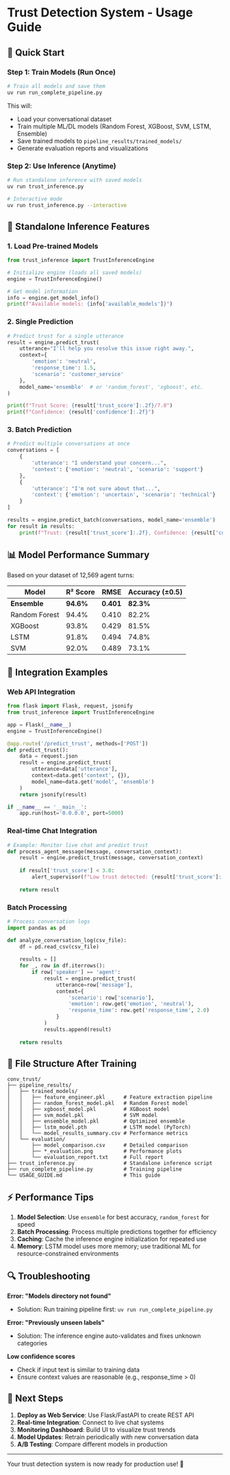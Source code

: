 # Trust Detection System - Usage Guide

## 🚀 Quick Start

### Step 1: Train Models (Run Once)
```bash
# Train all models and save them
uv run run_complete_pipeline.py
```
This will:
- Load your conversational dataset 
- Train multiple ML/DL models (Random Forest, XGBoost, SVM, LSTM, Ensemble)
- Save trained models to `pipeline_results/trained_models/`
- Generate evaluation reports and visualizations

### Step 2: Use Inference (Anytime)
```bash
# Run standalone inference with saved models
uv run trust_inference.py

# Interactive mode
uv run trust_inference.py --interactive
```

## 🎯 **Standalone Inference Features**

### **1. Load Pre-trained Models**
```python
from trust_inference import TrustInferenceEngine

# Initialize engine (loads all saved models)
engine = TrustInferenceEngine()

# Get model information
info = engine.get_model_info()
print(f"Available models: {info['available_models']}")
```

### **2. Single Prediction**
```python
# Predict trust for a single utterance
result = engine.predict_trust(
    utterance="I'll help you resolve this issue right away.",
    context={
        'emotion': 'neutral',
        'response_time': 1.5,
        'scenario': 'customer_service'
    },
    model_name='ensemble'  # or 'random_forest', 'xgboost', etc.
)

print(f"Trust Score: {result['trust_score']:.2f}/7.0")
print(f"Confidence: {result['confidence']:.2f}")
```

### **3. Batch Prediction**
```python
# Predict multiple conversations at once
conversations = [
    {
        'utterance': "I understand your concern...",
        'context': {'emotion': 'neutral', 'scenario': 'support'}
    },
    {
        'utterance': "I'm not sure about that...", 
        'context': {'emotion': 'uncertain', 'scenario': 'technical'}
    }
]

results = engine.predict_batch(conversations, model_name='ensemble')
for result in results:
    print(f"Trust: {result['trust_score']:.2f}, Confidence: {result['confidence']:.2f}")
```

## 📊 **Model Performance Summary**

Based on your dataset of 12,569 agent turns:

| Model | R² Score | RMSE | Accuracy (±0.5) |
|-------|----------|------|-----------------|
| **Ensemble** | **94.6%** | **0.401** | **82.3%** |
| Random Forest | 94.4% | 0.410 | 82.2% |
| XGBoost | 93.8% | 0.429 | 81.5% |
| LSTM | 91.8% | 0.494 | 74.8% |
| SVM | 92.0% | 0.489 | 73.1% |

## 🔧 **Integration Examples**

### **Web API Integration**
```python
from flask import Flask, request, jsonify
from trust_inference import TrustInferenceEngine

app = Flask(__name__)
engine = TrustInferenceEngine()

@app.route('/predict_trust', methods=['POST'])
def predict_trust():
    data = request.json
    result = engine.predict_trust(
        utterance=data['utterance'],
        context=data.get('context', {}),
        model_name=data.get('model', 'ensemble')
    )
    return jsonify(result)

if __name__ == '__main__':
    app.run(host='0.0.0.0', port=5000)
```

### **Real-time Chat Integration**
```python
# Example: Monitor live chat and predict trust
def process_agent_message(message, conversation_context):
    result = engine.predict_trust(message, conversation_context)
    
    if result['trust_score'] < 3.0:
        alert_supervisor(f"Low trust detected: {result['trust_score']:.2f}")
    
    return result
```

### **Batch Processing**
```python
# Process conversation logs
import pandas as pd

def analyze_conversation_log(csv_file):
    df = pd.read_csv(csv_file)
    
    results = []
    for _, row in df.iterrows():
        if row['speaker'] == 'agent':
            result = engine.predict_trust(
                utterance=row['message'],
                context={
                    'scenario': row['scenario'],
                    'emotion': row.get('emotion', 'neutral'),
                    'response_time': row.get('response_time', 2.0)
                }
            )
            results.append(result)
    
    return results
```

## 📁 **File Structure After Training**
```
conv_trust/
├── pipeline_results/
│   ├── trained_models/
│   │   ├── feature_engineer.pkl      # Feature extraction pipeline
│   │   ├── random_forest_model.pkl   # Random Forest model
│   │   ├── xgboost_model.pkl         # XGBoost model  
│   │   ├── svm_model.pkl             # SVM model
│   │   ├── ensemble_model.pkl        # Optimized ensemble
│   │   ├── lstm_model.pth            # LSTM model (PyTorch)
│   │   └── model_results_summary.csv # Performance metrics
│   └── evaluation/
│       ├── model_comparison.csv      # Detailed comparison
│       ├── *_evaluation.png          # Performance plots
│       └── evaluation_report.txt     # Full report
├── trust_inference.py                # Standalone inference script
├── run_complete_pipeline.py          # Training pipeline
└── USAGE_GUIDE.md                    # This guide
```

## ⚡ **Performance Tips**

1. **Model Selection**: Use `ensemble` for best accuracy, `random_forest` for speed
2. **Batch Processing**: Process multiple predictions together for efficiency
3. **Caching**: Cache the inference engine initialization for repeated use
4. **Memory**: LSTM model uses more memory; use traditional ML for resource-constrained environments

## 🔍 **Troubleshooting**

**Error: "Models directory not found"**
- Solution: Run training pipeline first: `uv run run_complete_pipeline.py`

**Error: "Previously unseen labels"**
- Solution: The inference engine auto-validates and fixes unknown categories

**Low confidence scores**
- Check if input text is similar to training data
- Ensure context values are reasonable (e.g., response_time > 0)

## 🎯 **Next Steps**

1. **Deploy as Web Service**: Use Flask/FastAPI to create REST API
2. **Real-time Integration**: Connect to live chat systems  
3. **Monitoring Dashboard**: Build UI to visualize trust trends
4. **Model Updates**: Retrain periodically with new conversation data
5. **A/B Testing**: Compare different models in production

---

Your trust detection system is now ready for production use! 🚀
